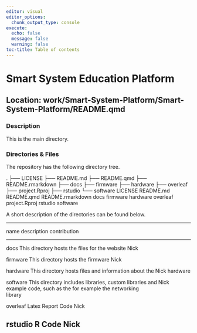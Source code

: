 ```yaml
---
editor: visual
editor_options:
  chunk_output_type: console
execute:
  echo: false
  message: false
  warning: false
toc-title: Table of contents
---
```


# Smart System Education Platform

## Location: work/Smart-System-Platform/Smart-System-Platform/README.qmd

### Description

This is the main directory.

### Directories & Files

The repository has the following directory tree.

. ├── LICENSE ├── README.md ├── README.qmd ├── README.rmarkdown ├── docs
├── firmware ├── hardware ├── overleaf ├── project.Rproj ├── rstudio └──
software LICENSE README.md README.qmd README.rmarkdown docs firmware
hardware overleaf project.Rproj rstudio software

A short description of the directories can be found below.

  -------------------------------------------------------------------------------------
  name       description                                                 contribution
  ---------- ----------------------------------------------------------- --------------
  docs       This directory hosts the files for the website              Nick

  firmware   This directory hosts the firmware                           Nick

  hardware   This directory hosts files and information about the        Nick
             hardware                                                    

  software   This directory includes libraries, custom libraries and     Nick
             example code, such as the for example the networking        
             library                                                     

  overleaf   Latex Report Code                                           Nick

  rstudio    R Code                                                      Nick
  -------------------------------------------------------------------------------------
